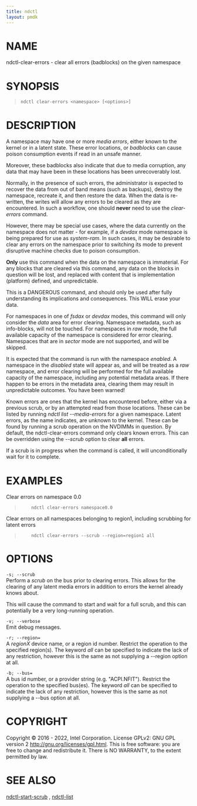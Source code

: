 ```yaml
---
title: ndctl
layout: pmdk
---
```


# NAME

ndctl-clear-errors - clear all errors (badblocks) on the given namespace

# SYNOPSIS

>     ndctl clear-errors <namespace> [<options>]

# DESCRIPTION

A namespace may have one or more *media errors*, either known to the
kernel or in a latent state. These error locations, or *badblocks* can
cause poison consumption events if read in an unsafe manner.

Moreover, these badblocks also indicate that due to media corruption,
any data that may have been in these locations has been unrecoverably
lost.

Normally, in the presence of such errors, the administrator is expected
to recover the data from out of band means (such as backups), destroy
the namespace, recreate it, and then restore the data. When the data is
re-written, the writes will allow any errors to be cleared as they are
encountered. In such a workflow, one should **never** need to use the
*clear-errors* command.

However, there may be special use cases, where the data currently on the
namespace does not matter - for example, if a *devdax* mode namespace is
being prepared for use as *system-ram*. In such cases, it may be
desirable to clear any errors on the namespace prior to switching its
mode to prevent disruptive machine checks due to poison consumption.

<div class="note">

**Only** use this command when the data on the namespace is immaterial.
For any blocks that are cleared via this command, any data on the blocks
in question will be lost, and replaced with content that is
implementation (platform) defined, and unpredictable.

</div>

<div class="warning">

This is a DANGEROUS command, and should only be used after fully
understanding its implications and consequences. This WILL erase your
data.

</div>

For namespaces in one of *fsdax* or *devdax* modes, this command will
only consider the *data* area for error clearing. Namespace metadata,
such as info-blocks, will not be touched. For namespaces in *raw* mode,
the full available capacity of the namespace is considered for error
clearing. Namespaces that are in *sector* mode are not supported, and
will be skipped.

<div class="note">

It is expected that the command is run with the namespace *enabled*. A
namespace in the *disabled* state will appear as, and will be treated as
a *raw* namespace, and error clearing will be performed for the full
available capacity of the namespace, including any potential metadata
areas. If there happen to be errors in the metadata area, clearing them
may result in unpredictable outcomes. You have been warned!

</div>

Known errors are ones that the kernel has encountered before, either via
a previous scrub, or by an attempted read from those locations. These
can be listed by running *ndctl list --media-errors* for a given
namespace. Latent errors, as the name indicates, are unknown to the
kernel. These can be found by running a scrub operation on the NVDIMMs
in question. By default, the ndctl-clear-errors command only clears
known errors. This can be overridden using the *--scrub* option to clear
**all** errors.

<div class="note">

If a scrub is in progress when the command is called, it will
unconditionally wait for it to complete.

</div>

# EXAMPLES

Clear errors on namespace 0.0

>         ndctl clear-errors namespace0.0

Clear errors on all namespaces belonging to region1, including scrubbing
for latent errors

>         ndctl clear-errors --scrub --region=region1 all

# OPTIONS

`-s; --scrub`  
Perform a *scrub* on the bus prior to clearing errors. This allows for
the clearing of any latent media errors in addition to errors the kernel
already knows about.

<div class="note">

This will cause the command to start and wait for a full scrub, and this
can potentially be a very long-running operation.

</div>

`-v; --verbose`  
Emit debug messages.

`-r; --region=`  
A *regionX* device name, or a region id number. Restrict the operation
to the specified region(s). The keyword *all* can be specified to
indicate the lack of any restriction, however this is the same as not
supplying a --region option at all.

`-b; --bus=`  
A bus id number, or a provider string (e.g. "ACPI.NFIT"). Restrict the
operation to the specified bus(es). The keyword *all* can be specified
to indicate the lack of any restriction, however this is the same as not
supplying a --bus option at all.

# COPYRIGHT

Copyright © 2016 - 2022, Intel Corporation. License GPLv2: GNU GPL
version 2 <http://gnu.org/licenses/gpl.html>. This is free software: you
are free to change and redistribute it. There is NO WARRANTY, to the
extent permitted by law.

# SEE ALSO

[ndctl-start-scrub](ndctl-start-scrub.md) , [ndctl-list](ndctl-list.md)
